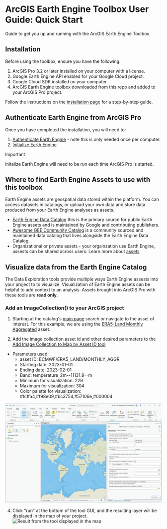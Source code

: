 
# ArcGIS Earth Engine Toolbox User Guide: Quick Start
Guide to get you up and running with the ArcGIS Earth Engine Toolbox

## Installation

Before using the toolbox, ensure you have the following:

1. ArcGIS Pro 3.2 or later installed on your computer with a license.
2. Google Earth Engine API enabled for your Google Cloud project.
3. Google Cloud SDK installed on your computer.
4. ArcGIS Earth Engine toolbox downloaded from this repo and added to your ArcGIS Pro project. 

Follow the instructions on the [installation page](01_installation.md) for a step-by-step guide.

## Authenticate Earth Engine from ArcGIS Pro

Once you have completed the installation, you will need to:
1. [Authenticate Earth Engine](04_authentication_tools.md#authenticate-earth-engine) - note this is only needed once per computer.
2. [Initialize Earth Engine](04_authentication_tools.md#initialize-earth-engine)
> [!IMPORTANT]
> Initalize Earth Engine will need to be run each time ArcGIS Pro is started. 

## Where to find Earth Engine Assets to use with this toolbox
Earth Engine assets are geospatial data stored within the platform. You can access datasets in catalogs, or upload your own data and store data produced from your Earth Engine analyses as assets.

* [Earth Engine Data Catalog](https://developers.google.com/earth-engine/datasets/) this is the primary source for public Earth Engine assets and is maintained by Google and contributing publishers.
* [Awesome GEE Community Catalog](https://gee-community-catalog.org/) is a community sourced and maintained data catalog that lives alongside the Earth Engine Data Catalog.
* Organizational or private assets - your orgainzation use Earth Engine, assests can be shared across users. Learn more about [assets](https://developers.google.com/earth-engine/guides/manage_assets)

## Visualize data from the Earth Engine Catalog
The Data Exploration tools provide multiple ways Earth Engine assests into your project to to visualize. Visualization of Earth Engine assets can be helpful to add context to an analysis. Assets brought into ArcGIS Pro with these tools are **read only**. 

### Add an ImageCollection() to your ArcGIS project
1. Starting at the catalog's [main page](https://developers.google.com/earth-engine/datasets) search or navigate to the asset of interest. For this example, we are using the [ERA5-Land Monthly Aggregated](https://developers.google.com/earth-engine/datasets/catalog/ECMWF_ERA5_LAND_MONTHLY_AGGR) asset.

2. Add the image collection asset id and other desired parameters to the [Add Image Collection to Map by Asset ID tool](https://github.com/gee-community/arcgis-earthengine-toolbox/blob/aSullivan-geo-doc-updates/docs/05%20Data%20Exploration%20Tools.md#add-image-collection-to-map-by-asset-id)
  - Parameters used:
    - asset ID: ECMWF/ERA5_LAND/MONTHLY_AGGR
    - Starting date: 2023-01-01
    - Ending date: 2023-02-01
    - Band: temperature_2m--11131.9--m
    - Minimum for visualization: 229
    - Maximum for visualization: 304
    - Color palette for visualization: #fcffa4,#f98e09,#bc3754,#57106e,#000004

![Example of using the Add image collection by asset id](images/QuickStart_ImageCollection_project.png)

4. Click "run" at the bottom of the tool GUI, and the resulting layer will be displayed in the map of your project.
![Result from the tool displayed in the map](images/QuickStart_ImageCollection_Result.png)
